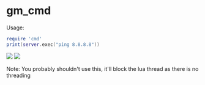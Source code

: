 gm_cmd
==========

Usage:

```lua
require 'cmd'
print(server.exec("ping 8.8.8.8"))
```

![](https://s3-eu-west-1.amazonaws.com/jamie-share/ShareX/2015/03/2015-03-01_08-53-45.png)
![](https://s3-eu-west-1.amazonaws.com/jamie-share/ShareX/2015/03/2015-03-01_08-56-24.png)

Note: You probably shouldn't use this, it'll block the lua thread as there is no threading
